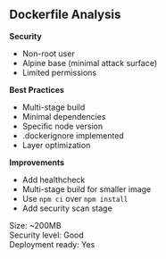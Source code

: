## Dockerfile Analysis

**Security**
- Non-root user
- Alpine base (minimal attack surface)
- Limited permissions

**Best Practices**
- Multi-stage build
- Minimal dependencies
- Specific node version
- .dockerignore implemented
- Layer optimization

**Improvements**
- Add healthcheck
- Multi-stage build for smaller image
- Use `npm ci` over `npm install`
- Add security scan stage

Size: ~200MB <br>
Security level: Good <br>
Deployment ready: Yes
